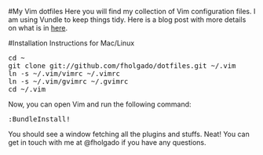 #My Vim dotfiles
Here you will find my collection of Vim configuration files. I am using Vundle to keep things tidy. Here is a blog post with more details on what is in [here](http://fhl.gd/qw7u).

#Installation Instructions for Mac/Linux
<pre>
cd ~
git clone git://github.com/fholgado/dotfiles.git ~/.vim
ln -s ~/.vim/vimrc ~/.vimrc
ln -s ~/.vim/gvimrc ~/.gvimrc
cd ~/.vim
</pre>

Now, you can open Vim and run the following command:

<pre>
:BundleInstall!
</pre>

You should see a window fetching all the plugins and stuffs. Neat! You can get in touch with me at @fholgado if you have any questions.
